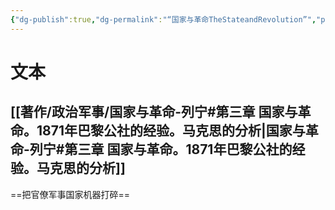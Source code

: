 ```yaml
---
{"dg-publish":true,"dg-permalink":"“国家与革命TheStateandRevolution”","permalink":"/“国家与革命TheStateandRevolution”/"}
---
```


# 文本
##  [[著作/政治军事/国家与革命-列宁#第三章 国家与革命。1871年巴黎公社的经验。马克思的分析\|国家与革命-列宁#第三章 国家与革命。1871年巴黎公社的经验。马克思的分析]]


==把官僚军事国家机器打碎==